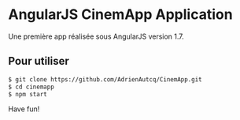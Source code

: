 # AngularJS CinemApp Application

Une première app réalisée sous AngularJS version 1.7.

## Pour utiliser

```sh
$ git clone https://github.com/AdrienAutcq/CinemApp.git
$ cd cinemapp
$ npm start
```

Have fun!
